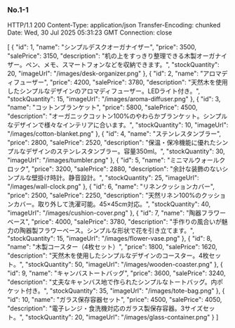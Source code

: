 ### No.1-1

HTTP/1.1 200 
Content-Type: application/json
Transfer-Encoding: chunked
Date: Wed, 30 Jul 2025 05:31:23 GMT
Connection: close

[
  {
    "id": 1,
    "name": "シンプルデスクオーガナイザー",
    "price": 3500,
    "salePrice": 3150,
    "description": "机の上をすっきり整理できる木製オーガナイザー。ペン、メモ、スマートフォンなどを収納できます。",
    "stockQuantity": 20,
    "imageUrl": "/images/desk-organizer.png"
  },
  {
    "id": 2,
    "name": "アロマディフューザー",
    "price": 4200,
    "salePrice": 3780,
    "description": "天然木を使用したシンプルなデザインのアロマディフューザー。LEDライト付き。",
    "stockQuantity": 15,
    "imageUrl": "/images/aroma-diffuser.png"
  },
  {
    "id": 3,
    "name": "コットンブランケット",
    "price": 5800,
    "salePrice": 4500,
    "description": "オーガニックコットン100%のやわらかブランケット。シンプルなデザインで様々なインテリアに合います。",
    "stockQuantity": 10,
    "imageUrl": "/images/cotton-blanket.png"
  },
  {
    "id": 4,
    "name": "ステンレスタンブラー",
    "price": 2800,
    "salePrice": 2520,
    "description": "保温・保冷機能に優れたシンプルなデザインのステンレスタンブラー。容量350ml。",
    "stockQuantity": 30,
    "imageUrl": "/images/tumbler.png"
  },
  {
    "id": 5,
    "name": "ミニマルウォールクロック",
    "price": 3200,
    "salePrice": 2880,
    "description": "余計な装飾のないシンプルな壁掛け時計。静音設計。",
    "stockQuantity": 25,
    "imageUrl": "/images/wall-clock.png"
  },
  {
    "id": 6,
    "name": "リネンクッションカバー",
    "price": 2500,
    "salePrice": 2250,
    "description": "天然リネン100%のクッションカバー。取り外して洗濯可能。45×45cm対応。",
    "stockQuantity": 40,
    "imageUrl": "/images/cushion-cover.png"
  },
  {
    "id": 7,
    "name": "陶器フラワーベース",
    "price": 4000,
    "salePrice": 3780,
    "description": "手作りの風合いが魅力の陶器製フラワーベース。シンプルな形状で花を引き立てます。",
    "stockQuantity": 15,
    "imageUrl": "/images/flower-vase.png"
  },
  {
    "id": 8,
    "name": "木製コースター（4枚セット）",
    "price": 1800,
    "salePrice": 1620,
    "description": "天然木を使用したシンプルなデザインのコースター。4枚セット。",
    "stockQuantity": 50,
    "imageUrl": "/images/wooden-coaster.png"
  },
  {
    "id": 9,
    "name": "キャンバストートバッグ",
    "price": 3600,
    "salePrice": 3240,
    "description": "丈夫なキャンバス地で作られたシンプルなトートバッグ。内ポケット付き。",
    "stockQuantity": 35,
    "imageUrl": "/images/tote-bag.png"
  },
  {
    "id": 10,
    "name": "ガラス保存容器セット",
    "price": 4500,
    "salePrice": 4050,
    "description": "電子レンジ・食洗機対応のガラス製保存容器。3サイズセット。",
    "stockQuantity": 20,
    "imageUrl": "/images/glass-container.png"
  }
]